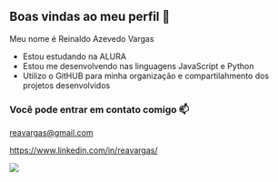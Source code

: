 ## Boas vindas ao meu perfil 💙

Meu nome é Reinaldo Azevedo Vargas

- Estou estudando na ALURA
- Estou me desenvolvendo nas linguagens JavaScript e Python
- Utilizo o GitHUB para minha organização e compartilahmento dos projetos desenvolvidos

### Você pode entrar em contato comigo 📫

reavargas@gmail.com

https://www.linkedin.com/in/reavargas/

![](https://media.tenor.com/4A4UHbVtBIIAAAAM/globe-world.gif)
